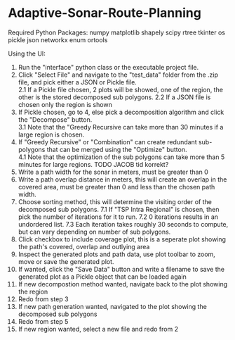 # Adaptive-Sonar-Route-Planning

Required Python Packages:
numpy
matplotlib
shapely
scipy
rtree
tkinter
os
pickle
json
networkx
enum
ortools


Using the UI:
1. Run the "interface" python class or the executable project file.
2. Click "Select File" and navigate to the "test_data" folder from the .zip file, and pick either a JSON or Pickle file. <br>
   2.1 If a Pickle file chosen, 2 plots will be showed, one of the region, the other is the stored decomposed sub polygons.
   2.2 If a JSON file is chosen only the region is shown
3. If Pickle chosen, go to 4, else pick a decomposition algorithm and click the "Decompose" button. <br>
   3.1 Note that the "Greedy Recursive can take more than 30 minutes if a large region is chosen.
4. If "Greedy Recursive" or "Combination" can create redundant sub-polygons that can be merged using the "Optimize" button. <br>
   4.1 Note that the optimization of the sub polygons can take more than 5 minutes for large regions. TODO JACOB tid korrekt?
5. Write a path width for the sonar in meters, must be greater than 0
6. Write a path overlap distance in meters, this will create an overlap in the covered area, must be greater than 0 and less than the chosen path width.
7. Choose sorting method, this will determine the visiting order of the decomposed sub polygons.
   7.1 If "TSP Intra Regional" is chosen, then pick the number of iterations for it to run.
   7.2 0 iterations results in an undordered list.
   7.3 Each iteration takes roughly 30 seconds to compute, but can vary depending on number of sub polygons.
8. Click checkbox to include coverage plot, this is a seperate plot showing the path's covered, overlap and outlying area
9. Inspect the generated plots and path data, use plot toolbar to zoom, move or save the generated plot.
10. If wanted, click the "Save Data" button and write a filename to save the generated plot as a Pickle object that can be loaded again
11. If new decompostion method wanted, navigate back to the plot showing the region
12. Redo from step 3
13. If new path generation wanted, navigated to the plot showing the decomposed sub polygons
14. Redo from step 5
15. If new region wanted, select a new file and redo from 2

